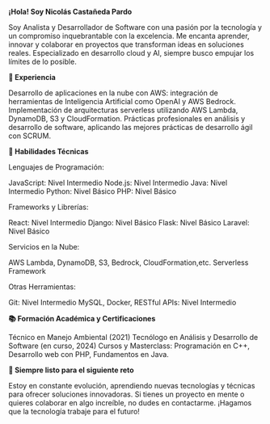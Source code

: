 **¡Hola! Soy Nicolás Castañeda Pardo**

Soy Analista y Desarrollador de Software con una pasión por la tecnología y un compromiso inquebrantable con la excelencia.
Me encanta aprender, innovar y colaborar en proyectos que transforman ideas en soluciones reales. Especializado en desarrollo cloud y AI, siempre busco empujar los límites de lo posible.

**💼 Experiencia**

Desarrollo de aplicaciones en la nube con AWS: integración de herramientas de Inteligencia Artificial como OpenAI y AWS Bedrock.
Implementación de arquitecturas serverless utilizando AWS Lambda, DynamoDB, S3 y CloudFormation.
Prácticas profesionales en análisis y desarrollo de software, aplicando las mejores prácticas de desarrollo ágil con SCRUM.

**🚀 Habilidades Técnicas**

Lenguajes de Programación:

JavaScript: Nivel Intermedio
Node.js: Nivel Intermedio
Java: Nivel Intermedio
Python: Nivel Básico
PHP: Nivel Básico

Frameworks y Librerías:

React: Nivel Intermedio
Django: Nivel Básico
Flask: Nivel Básico
Laravel: Nivel Básico

Servicios en la Nube:

AWS Lambda, DynamoDB, S3, Bedrock, CloudFormation,etc.
Serverless Framework

Otras Herramientas:

Git: Nivel Intermedio
MySQL, Docker, RESTful APIs: Nivel Intermedio

**📚 Formación Académica y Certificaciones**

Técnico en Manejo Ambiental (2021)
Tecnólogo en Análisis y Desarrollo de Software (en curso, 2024)
Cursos y Masterclass: Programación en C++, Desarrollo web con PHP, Fundamentos en Java.

**🌟 Siempre listo para el siguiente reto**

Estoy en constante evolución, aprendiendo nuevas tecnologías y técnicas para ofrecer soluciones innovadoras. 
Si tienes un proyecto en mente o quieres colaborar en algo increíble, no dudes en contactarme. ¡Hagamos que la tecnología trabaje para el futuro!
